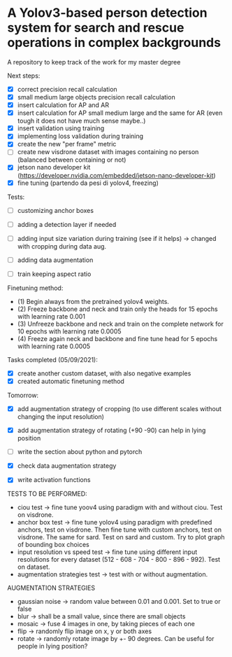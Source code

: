 # A Yolov3-based person detection system for search and rescue operations in complex backgrounds
A repository to keep track of the work for my master degree

Next steps:
- [X] correct precision recall calculation 
- [X] small medium large objects precision recall calculation 
- [X] insert calculation for AP and AR
- [X] insert calculation for AP small medium large and the same for AR (even tough it does not have much sense maybe..)
- [X] insert validation using training
- [X] implementing loss validation during training
- [X] create the new "per frame" metric 
- [ ] create new visdrone dataset with images containing no person (balanced between containing or not) 
- [X] jetson nano developer kit (https://developer.nvidia.com/embedded/jetson-nano-developer-kit)
- [X] fine tuning (partendo da pesi di yolov4, freezing) 

Tests:
- [ ] customizing anchor boxes 
- [ ] adding a detection layer if needed 
- [ ] adding input size variation during training (see if it helps) -> changed with cropping during data aug.
- [ ] adding data augmentation
- [ ] train keeping aspect ratio 


Finetuning method: 
- (1) Begin always from the pretrained yolov4 weights. 
- (2) Freeze backbone and neck and train only the heads for 15 epochs with learning rate 0.001
- (3) Unfreeze backbone and neck and train on the complete network for 10 epochs with learning rate 0.0005
- (4) Freeze again neck and backbone and fine tune head for 5 epochs with learning rate 0.0005

Tasks completed (05/09/2021):
- [X] create another custom dataset, with also negative examples
- [X] created automatic finetuning method 

Tomorrow:
- [X] add augmentation strategy of cropping (to use different scales without changing the input resolution)
- [X] add augmentation strategy of rotating (+90 -90) can help in lying position
- [ ] write the section about python and pytorch 
- [X] check data augmentation strategy 
- [X] write activation functions 



TESTS TO BE PERFORMED: 
- ciou test -> fine tune yoov4 using paradigm with and without ciou. Test on visdrone. 
- anchor box test -> fine tune yolov4 using paradigm with predefined anchors, test on visdrone. Then fine tune with custom anchors, test on visdrone. The same for sard. Test on                        sard and custom. Try to plot graph of bounding box choices 
- input resolution vs speed test -> fine tune using different input resolutions for every dataset (512 - 608 - 704 - 800 - 896 - 992). Test on dataset. 
- augmentation strategies test -> test with or without augmentation.


AUGMENTATION STRATEGIES 
- gaussian noise -> random value between 0.01 and 0.001. Set to true or false 
- blur -> shall be a small value, since there are small objects 
- mosaic -> fuse 4 images in one, by taking pieces of each one
- flip -> randomly flip image on x, y or both axes 
- rotate -> randomly rotate image by +- 90 degrees. Can be useful for people in lying position? 
